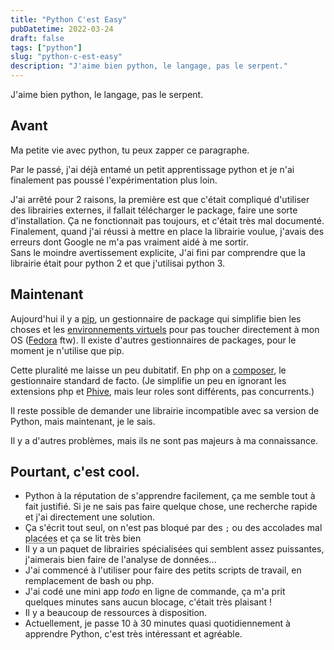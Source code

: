 ```yaml
---
title: "Python C'est Easy"
pubDatetime: 2022-03-24
draft: false
tags: ["python"]
slug: "python-c-est-easy"
description: "J'aime bien python, le langage, pas le serpent."
---
```


J'aime bien python, le langage, pas le serpent.

<!--more-->

## Avant

Ma petite vie avec python, tu peux zapper ce paragraphe.

Par le passé, j'ai déjà entamé un petit apprentissage python et je n'ai finalement pas poussé l'expérimentation plus loin.

J'ai arrêté pour 2 raisons, la première est que c'était compliqué d'utiliser des librairies externes, il fallait télécharger le package, faire une sorte d'installation. Ça ne fonctionnait pas toujours, et c'était très mal documenté.  
Finalement, quand j'ai réussi à mettre en place la librairie voulue, j'avais des erreurs dont Google ne m'a pas vraiment aidé à me sortir.  
Sans le moindre avertissement explicite, J'ai fini par comprendre que la librairie était pour python 2 et que j'utilisai python 3.

## Maintenant

Aujourd'hui il y a [pip](https://pypi.org/project/pip/), un gestionnaire de package qui simplifie bien les choses et les [environnements virtuels](https://packaging.python.org/en/latest/key_projects/#virtualenv) pour pas toucher directement à mon OS ([Fedora](https://getfedora.org/fr/workstation/) ftw).
Il existe d'autres gestionnaires de packages, pour le moment je n'utilise que pip.

Cette pluralité me laisse un peu dubitatif. En php on a [composer](https://getcomposer.org/), le gestionnaire standard de facto. (Je simplifie un peu en ignorant les extensions php et [Phive](https://phar.io/), mais leur roles sont différents, pas concurrents.)

Il reste possible de demander une librairie incompatible avec sa version de Python, mais maintenant, je le sais.

Il y a d'autres problèmes, mais ils ne sont pas majeurs à ma connaissance.

## Pourtant, c'est cool.

- Python à la réputation de s'apprendre facilement, ça me semble tout à fait justifié. Si je ne sais pas faire quelque chose, une recherche rapide et j'ai directement une solution.
- Ça s'écrit tout seul, on n'est pas bloqué par des `;` ou des accolades mal <abbr title="j'ai accordé avec la règle de proximité, c'est mon blog :p">placées</abbr> et ça se lit très bien
- Il y a un paquet de librairies spécialisées qui semblent assez puissantes, j'aimerais bien faire de l'analyse de données...
- J'ai commencé à l'utiliser pour faire des petits scripts de travail, en remplacement de bash ou php.
- J'ai codé une mini app _todo_ en ligne de commande, ça m'a prit quelques minutes sans aucun blocage, c'était très plaisant !
- Il y a beaucoup de ressources à disposition.
- Actuellement, je passe 10 à 30 minutes quasi quotidiennement à apprendre Python, c'est très intéressant et agréable.
